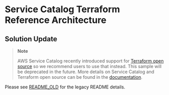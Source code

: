 # Service Catalog Terraform Reference Architecture

## Solution Update

> **Note**
>
> AWS Service Catalog recently introduced support for [Terraform open source](https://aws.amazon.com/about-aws/whats-new/2023/04/aws-service-catalog-terraform-open-source/) so we recommend  users to use that instead. This sample will be deprecated in the future. More details on Service Catalog and Terraform open source can be found in the [documentation](https://docs.aws.amazon.com/servicecatalog/latest/adminguide/getstarted-Terraform.html).
>

Please see [README_OLD](https://github.com/aws-samples/aws-service-catalog-terraform-reference-architecture/blob/master/README_OLD.md) for the legacy README details. 
